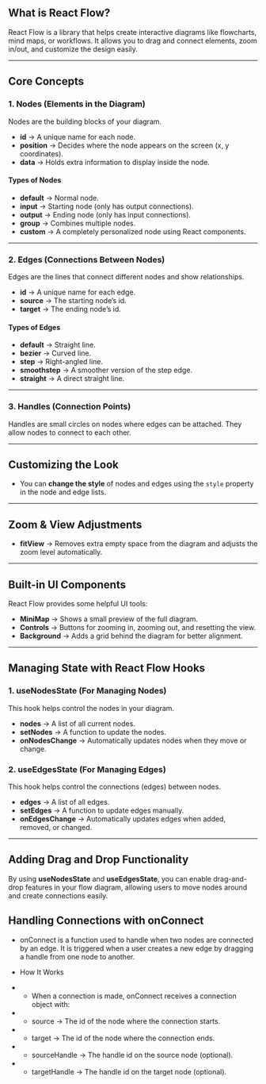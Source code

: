 ## **What is React Flow?**  
React Flow is a library that helps create interactive diagrams like flowcharts, mind maps, or workflows. It allows you to drag and connect elements, zoom in/out, and customize the design easily.  

---

## **Core Concepts**  

### **1. Nodes (Elements in the Diagram)**  
Nodes are the building blocks of your diagram.  
- **id** → A unique name for each node.  
- **position** → Decides where the node appears on the screen (x, y coordinates).  
- **data** → Holds extra information to display inside the node.  

#### **Types of Nodes**  
- **default** → Normal node.  
- **input** → Starting node (only has output connections).  
- **output** → Ending node (only has input connections).  
- **group** → Combines multiple nodes.  
- **custom** → A completely personalized node using React components.  

---

### **2. Edges (Connections Between Nodes)**  
Edges are the lines that connect different nodes and show relationships.  
- **id** → A unique name for each edge.  
- **source** → The starting node’s id.  
- **target** → The ending node’s id.  

#### **Types of Edges**  
- **default** → Straight line.  
- **bezier** → Curved line.  
- **step** → Right-angled line.  
- **smoothstep** → A smoother version of the step edge.  
- **straight** → A direct straight line.  

---

### **3. Handles (Connection Points)**  
Handles are small circles on nodes where edges can be attached. They allow nodes to connect to each other.  

---

## **Customizing the Look**  
- You can **change the style** of nodes and edges using the `style` property in the node and edge lists.  

---

## **Zoom & View Adjustments**  
- **fitView** → Removes extra empty space from the diagram and adjusts the zoom level automatically.  

---

## **Built-in UI Components**  
React Flow provides some helpful UI tools:  
- **MiniMap** → Shows a small preview of the full diagram.  
- **Controls** → Buttons for zooming in, zooming out, and resetting the view.  
- **Background** → Adds a grid behind the diagram for better alignment.  

---

## **Managing State with React Flow Hooks**  

### **1. useNodesState (For Managing Nodes)**  
This hook helps control the nodes in your diagram.  
- **nodes** → A list of all current nodes.  
- **setNodes** → A function to update the nodes.  
- **onNodesChange** → Automatically updates nodes when they move or change.  

### **2. useEdgesState (For Managing Edges)**  
This hook helps control the connections (edges) between nodes.  
- **edges** → A list of all edges.  
- **setEdges** → A function to update edges manually.  
- **onEdgesChange** → Automatically updates edges when added, removed, or changed.  

---

## **Adding Drag and Drop Functionality**  
By using **useNodesState** and **useEdgesState**, you can enable drag-and-drop features in your flow diagram, allowing users to move nodes around and create connections easily.  

## Handling Connections with onConnect
- onConnect is a function used to handle when two nodes are connected by an edge. It is triggered when a user creates a new edge by dragging a handle from one node to another.

- How It Works
- - When a connection is made, onConnect receives a connection object with:
- - source → The id of the node where the connection starts.
- - target → The id of the node where the connection ends.
- - sourceHandle → The handle id on the source node (optional).
- - targetHandle → The handle id on the target node (optional).

